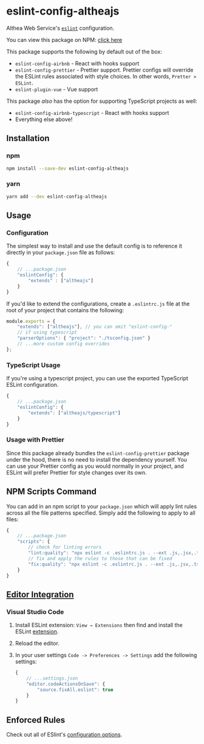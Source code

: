 # eslint-config-altheajs

Althea Web Service's [`eslint`](https://eslint.org/) configuration.

You can view this package on NPM: [click here](https://www.npmjs.com/package/eslint-config-altheajs)

This package supports the following by default out of the box:
- `eslint-config-airbnb` - React with hooks support
- `eslint-config-prettier` - Prettier support. Prettier configs will override the ESLint rules associated with style choices. In other words, `Pretter > ESLint`.
- `eslint-plugin-vue` - Vue support

This package *also* has the option for supporting TypeScript projects as well:
- `eslint-config-airbnb-typescript` - React with hooks support
- Everything else above!


## Installation

### npm

```sh
npm install --save-dev eslint-config-altheajs
```

### yarn

```sh
yarn add --dev eslint-config-altheajs
```

## Usage

### Configuration

The simplest way to install and use the default config is to reference it directly in your `package.json` file as follows:

```js
{
	// ...package.json
	"eslintConfig": {
		"extends" : ["altheajs"]
	}
}
```

If you'd like to extend the configurations, create a `.eslintrc.js` file at the root of your project that contains the following:

```js
module.exports = {
	"extends": ["altheajs"], // you can omit "eslint-config-"
	// if using typescript
	"parserOptions": { "project": "./tsconfig.json" }
	// ...more custom config overrides
};
```

### TypeScript Usage
If you're using a typescript project, you can use the exported TypeScript ESLint configuration.

```js
{
	// ...package.json
	"eslintConfig": {
		"extends": ["altheajs/typescript"]
	}
}
```

### Usage with Prettier

Since this package already bundles the `eslint-config-prettier` package under the hood, there is no need to install the dependency yourself.  You can use your Prettier config as you would normally in your project, and ESLint will prefer Prettier for style changes over its own.

## NPM Scripts Command

You can add in an npm script to your `package.json` which will apply lint rules across all the file patterns specified. Simply add the following to apply to all files:

```js
{
	// ...package.json
	"scripts": {
		// check for linting errors
		"lint:quality": "npx eslint -c .eslintrc.js . --ext .js,.jsx,.ts,.tsx"
		// fix and apply the rules to those that can be fixed
		"fix:quality": "npx eslint -c .eslintrc.js . --ext .js,.jsx,.ts,.tsx --fix",
	}
}
```

## [Editor Integration](https://eslint.org/docs/user-guide/integrations)

### Visual Studio Code

1. Install ESLint extension: `View → Extensions` then find and install the ESLint [extension](https://marketplace.visualstudio.com/items?itemName=dbaeumer.vscode-eslint).
2. Reload the editor.
3. In your user settings `Code -> Preferences -> Settings` add the following settings:

	```js
	{
		// ...settings.json
		"editor.codeActionsOnSave": {
			"source.fixAll.eslint": true
		}
	}
	```


## Enforced Rules

Check out all of ESlint's [configuration options](https://eslint.org/docs/rules/).
